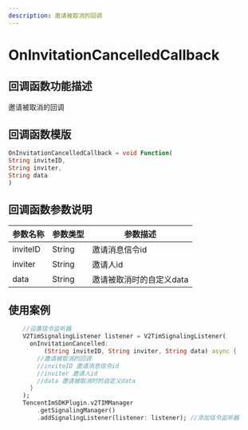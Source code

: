```yaml
---
description: 邀请被取消的回调
---
```


# OnInvitationCancelledCallback

## 回调函数功能描述

邀请被取消的回调

## 回调函数模版

```dart
OnInvitationCancelledCallback = void Function(
String inviteID,
String inviter,
String data
)
```

## 回调函数参数说明

| 参数名称     | 参数类型   | 参数描述           |
| -------- | ------ | -------------- |
| inviteID | String | 邀请消息信令id       |
| inviter  | String | 邀请人id          |
| data     | String | 邀请被取消时的自定义data |

## 使用案例

```dart
    //设置信令监听器
    V2TimSignalingListener listener = V2TimSignalingListener(
      onInvitationCancelled:
          (String inviteID, String inviter, String data) async {
        //邀请被取消的回调
        //inviteID 邀请消息信令id
        //inviter 邀请人id
        //data 邀请被取消时的自定义data
      }
    );
    TencentImSDKPlugin.v2TIMManager
        .getSignalingManager()
        .addSignalingListener(listener: listener); //添加信令监听器
```

